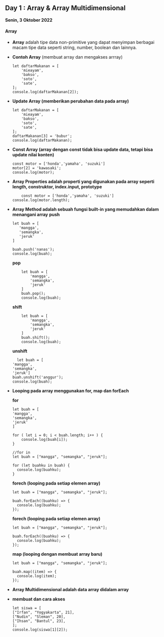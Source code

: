 ## Day 1 : Array & Array Multidimensional
**Senin, 3 Oktober 2022**

#### **Array**
- **Array** adalah tipe data non-primitive yang dapat menyimpan berbagai macam tipe data seperti string, number, boolean dan lainnya.

- **Contoh Array** (membuat array dan mengakses arrray)
    ```
    let daftarMakanan = [
        'mieayam',
        'bakso',
        'soto',
        'sate',
    ];
    console.log(daftarMakanan[2]);
    ```
- **Update Array (memberikan perubahan data pada array)**
    ```
    let daftarMakanan = [
        'mieayam',
        'bakso',
        'soto',
        'sate',
    ];
    daftarMakanan[3] = 'bubur';
    console.log(daftarMakanan);
    ```

- **Const Array (array dengan const tidak bisa update data, tetapi bisa update nilai konten)**
    ```
    const motor = ['honda','yamaha', 'suzuki']
    motor[2] = 'kawasaki';
    console.log(motor);
    ```
* **Array Properties adalah properti yang digunakan pada array seperti length, construktor, index.input, prototype**
    ```
        const motor = ['honda','yamaha', 'suzuki']
    console.log(motor.length);
    ```
* **Array Method adalah sebuah fungsi built-in yang memudahkan dalam menangani array**
    **push**
     ```
    let buah = [
        'mangga',
        'semangka',
        'jeruk'
    ]
    
    buah.push('nanas'); 
    console.log(buah);
     ```

    **pop**
    ```
        let buah = [
            'mangga',
            'semangka',
            'jeruk'
        ]
        buah.pop(); 
        console.log(buah);
    ```
    
    **shift**
    ```
        let buah = [
            'mangga',
            'semangka',
            'jeruk'
        ]
        buah.shift(); 
        console.log(buah);
    ```

    **unshift**
    ```
      let buah = [
    'mangga',
    'semangka',
    'jeruk']
    buah.unshift('anggur'); 
    console.log(buah);
    ```
* **Looping pada array menggunakan for, map dan forEach**

    **for**
    ```
    let buah = [
    'mangga',
    'semangka',
    'jeruk'
    ]

    for ( let i = 0; i < buah.length; i++ ) {
        console.log(buah[i]);
    }
    
    //for in
    let buah = ["mangga", "semangka", "jeruk"];

    for (let buahku in buah) {
      console.log(buahku);
    }
    ```
    
    **forech (looping pada setiap elemen array)**
    ```
    let buah = ["mangga", "semangka", "jeruk"];
    
    buah.forEach((buahku) => {
      console.log(buahku);
    });
    ```
    
    **forech (looping pada setiap elemen array)**
    ```
    let buah = ["mangga", "semangka", "jeruk"];
    
    buah.forEach((buahku) => {
      console.log(buahku);
    });
    ```
    
    **map (looping dengan membuat array baru)**
    ```
    let buah = ["mangga", "semangka", "jeruk"];

    buah.map((item) => {
      console.log(item);
    });
    ```

* **Array Multidimensional adalah data array didalam array** 
* 
    **membuat dan cara akses**
    ```
    let siswa = [
  ["Irfan", "Yogyakarta", 21],
  ["Nudin", "Sleman", 20],
  ["Ihsan", "Bantul", 23],
    ];
    console.log(siswa[1][2]);
    ```

    